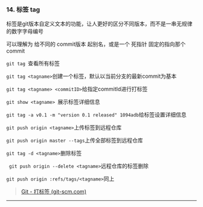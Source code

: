 ### 14. 标签 tag

标签是git版本自定义文本的功能，让人更好的区分不同版本，而不是一串无规律的数字字母编号

可以理解为 给不同的 commit版本 起别名，或是一个 死指针  固定的指向那个  commit

`git tag `查看所有标签

`git tag <tagname>`创建一个标签，默认以当前分支的最新commit为基本

`git tag <tagname> <commitID>`给指定commitId进行打标签

`git show <tagname> `展示标签详细信息

`git tag -a v0.1 -m "version 0.1 released" 1094adb`给标签设置详细信息

`git push origin <tagname>`上传标签到远程仓库

`git push origin master --tags`上传全部标签到远程仓库

`git tag -d <tagname>`删除标签

` git push origin --delete <tagname>`远程仓库的标签删除

`git push origin :refs/tags/<tagname>`同上

> [Git - 打标签 (git-scm.com)](https://git-scm.com/book/zh/v2/Git-基础-打标签)

---
